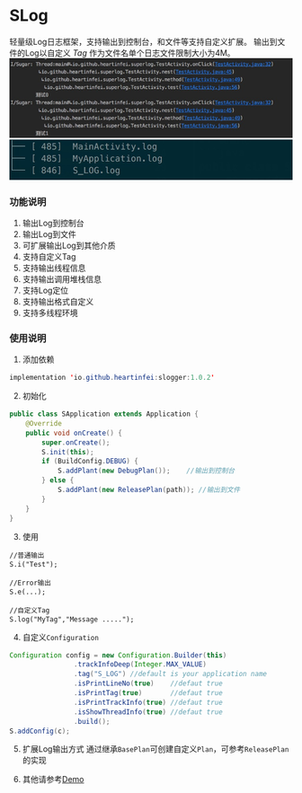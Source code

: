 # SLog

轻量级Log日志框架，支持输出到控制台，和文件等支持自定义扩展。
输出到文件的Log以自定义 *Tag* 作为文件名单个日志文件限制大小为4M。
![输出到控制台](./img/1513934900618.jpg)
![输出到文件](./img/1514028944351.jpg)

### 功能说明
1. 输出Log到控制台
2. 输出Log到文件
3. 可扩展输出Log到其他介质
4. 支持自定义Tag
5. 支持输出线程信息
6. 支持输出调用堆栈信息
7. 支持Log定位
8. 支持输出格式自定义
9. 支持多线程环境

### 使用说明

1. 添加依赖

```java
implementation 'io.github.heartinfei:slogger:1.0.2'
```

2. 初始化
```java
public class SApplication extends Application {
    @Override
    public void onCreate() {
        super.onCreate();
        S.init(this);
        if (BuildConfig.DEBUG) {
            S.addPlant(new DebugPlan());    //输出到控制台
        } else {
            S.addPlant(new ReleasePlan(path)); //输出到文件
        }
    }
}

```
3. 使用 
```
//普通输出
S.i("Test");

//Error输出
S.e(...);

//自定义Tag
S.log("MyTag","Message .....");

```

4. 自定义`Configuration`

```java
Configuration config = new Configuration.Builder(this)
                .trackInfoDeep(Integer.MAX_VALUE)
                .tag("S_LOG") //default is your application name
                .isPrintLineNo(true)    //defaut true
                .isPrintTag(true)       //defaut true
                .isPrintTrackInfo(true) //defaut true
                .isShowThreadInfo(true) //defaut true
                .build();
S.addConfig(c);

```

5. 扩展Log输出方式
通过继承`BasePlan`可创建自定义`Plan`，可参考`ReleasePlan`的实现

6. 其他请参考[Demo](https://github.com/heartinfei/SLog)